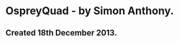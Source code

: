 OspreyQuad - by Simon Anthony.
==============================

Created 18th December 2013.
---------------------------
